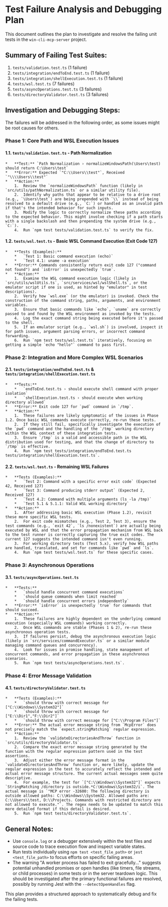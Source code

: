 # Test Failure Analysis and Debugging Plan

This document outlines the plan to investigate and resolve the failing unit tests in the `win-cli-mcp-server` project.

## Summary of Failing Test Suites:

1.  `tests/validation.test.ts` (1 failure)
2.  `tests/integration/endToEnd.test.ts` (1 failure)
3.  `tests/integration/shellExecution.test.ts` (1 failure)
4.  `tests/wsl.test.ts` (7 failures)
5.  `tests/asyncOperations.test.ts` (3 failures)
6.  `tests/directoryValidator.test.ts` (3 failures)

## Investigation and Debugging Steps:

The failures will be addressed in the following order, as some issues might be root causes for others.

### Phase 1: Core Path and WSL Execution Issues

#### 1.1. `tests/validation.test.ts` - Path Normalization
    *   **Test:** `Path Normalization › normalizeWindowsPath(\Users\test) should return C:\Users\test`
    *   **Error:** Expected `"C:\\Users\\test"`, Received `"\\\\Users\\test"`
    *   **Action:**
        1.  Review the `normalizeWindowsPath` function (likely in `src/utils/pathNormalization.ts` or a similar utility file).
        2.  Identify why paths that appear to be relative to a drive root (e.g., `\Users\test`) are being prepended with `\\` instead of being resolved to a default drive (e.g., `C:`) or handled as an invalid path if that's the intended behavior for such inputs.
        3.  Modify the logic to correctly normalize these paths according to the expected behavior. This might involve checking if a path starts with a single backslash and then prepending the system drive (e.g., `C:`).
        4.  Run `npm test tests/validation.test.ts` to verify the fix.

#### 1.2. `tests/wsl.test.ts` - Basic WSL Command Execution (Exit Code 127)
    *   **Tests (Examples):**
        *   `Test 1: Basic command execution (echo)`
        *   `Test 4.1: uname -a execution`
    *   **Error:** Commands consistently return exit code 127 ("command not found") and `isError` is unexpectedly `true`.
    *   **Action:**
        1.  Examine the WSL command execution logic (likely in `src/utils/wslUtils.ts`, `src/services/wsl/wslShell.ts`, or the emulator script if one is used, as hinted by "emulator" in test descriptions).
        2.  Verify how `wsl.exe` (or the emulator) is invoked. Check the construction of the command string, paths, arguments, and environment variables.
        3.  Ensure that basic commands like `echo`, `uname` are correctly passed to and found by the WSL environment as invoked by the tests.
        4.  Log the exact command string being executed before it's passed to the shell.
        5.  If an emulator script (e.g., `wsl.sh`) is involved, inspect it for path issues, argument parsing errors, or incorrect command forwarding.
        6.  Run `npm test tests/wsl.test.ts` iteratively, focusing on getting a simple `echo "hello"` command to pass first.

### Phase 2: Integration and More Complex WSL Scenarios

#### 2.1. `tests/integration/endToEnd.test.ts` & `tests/integration/shellExecution.test.ts`
    *   **Tests:**
        *   `endToEnd.test.ts › should execute shell command with proper isolation`
        *   `shellExecution.test.ts › should execute when working directory allowed`
    *   **Error:** Exit code 127 for `pwd` command in `/tmp`.
    *   **Action:**
        1.  These failures are likely symptomatic of the issues in Phase 1.2. Once basic WSL commands execute correctly, re-run these tests.
        2.  If they still fail, specifically investigate the execution of the `pwd` command and the handling of the `/tmp` working directory within the WSL context of these integration tests.
        3.  Ensure `/tmp` is a valid and accessible path in the WSL distribution used for testing, and that the change of directory to `/tmp` is effective.
        4.  Run `npm test tests/integration/endToEnd.test.ts tests/integration/shellExecution.test.ts`.

#### 2.2. `tests/wsl.test.ts` - Remaining WSL Failures
    *   **Tests (Examples):**
        *   `Test 2: Command with a specific error exit code` (Expected 42, Received 127)
        *   `Test 3: Command producing stderr output` (Expected 2, Received 127)
        *   `Test 4.2: Command with multiple arguments (ls -la /tmp)`
        *   `Test 5.1 & 5.1.1: Valid WSL working directory`
    *   **Action:**
        1.  After addressing basic WSL execution (Phase 1.2), revisit these more specific WSL tests.
        2.  For exit code mismatches (e.g., Test 2, Test 3), ensure the test commands (e.g., `exit 42`, `ls /nonexistent`) are actually being executed by WSL and that the error propagation mechanism from WSL back to the test runner is correctly capturing the true exit codes. The current 127 suggests the intended command isn't even running.
        3.  For working directory tests (Test 5.x), verify how WSL paths are handled, translated, and set for commands like `pwd` and `ls`.
        4.  Run `npm test tests/wsl.test.ts` for these specific cases.

### Phase 3: Asynchronous Operations

#### 3.1. `tests/asyncOperations.test.ts`
    *   **Tests:**
        *   `should handle concurrent command executions`
        *   `should queue commands when limit reached`
        *   `should handle concurrent errors independently`
    *   **Error:** `isError` is unexpectedly `true` for commands that should succeed.
    *   **Action:**
        1.  These failures are highly dependent on the underlying command execution (especially WSL commands) working correctly.
        2.  Once WSL commands are stable (Phases 1 & 2), re-run these asynchronous operation tests.
        3.  If failures persist, debug the asynchronous execution logic (likely in `src/services/commandExecutor.ts` or a similar module managing command queues and concurrency).
        4.  Look for issues in promise handling, state management of concurrent commands, and error propagation in these asynchronous scenarios.
        5.  Run `npm test tests/asyncOperations.test.ts`.

### Phase 4: Error Message Validation

#### 4.1. `tests/directoryValidator.test.ts`
    *   **Tests (Examples):**
        *   `should throw with correct message for ["C:\\Windows\\System32"]`
        *   `should throw with correct message for ["E:\\Dir1","F:\\Dir2"]`
        *   `should throw with correct message for ["C:\\Program Files"]`
    *   **Error:** The actual error message string from `McpError` does not precisely match the `expect.stringMatching` regular expression.
    *   **Action:**
        1.  Review the `validateDirectoriesAndThrow` function in `src/utils/directoryValidator.ts`.
        2.  Compare the exact error message string generated by the function with the regular expression pattern used in the test assertions.
        3.  Adjust either the error message format in the `validateDirectoriesAndThrow` function or, more likely, update the regular expression in the test to accurately reflect the intended and actual error message structure. The current actual messages seem quite descriptive.
        4.  For example, the test for `["C:\\Windows\\System32"]` expects `StringMatching /directory is outside.*C:\Windows\System32/i`. The actual message is `"MCP error -32600: The following directory is outside allowed paths: C:\\Windows\\System32. Allowed paths are: C:\\Users\\test, D:\\Projects. Commands with restricted directory are not allowed to execute."`. The regex needs to be updated to match this more detailed format if this detail is desired.
        5.  Run `npm test tests/directoryValidator.test.ts`.

## General Notes:

*   Use `console.log` or a debugger extensively within the test files and source code to trace execution flow and inspect variable states.
*   Run tests individually using `npm test <test_file_path>` or `jest <test_file_path>` to focus efforts on specific failing areas.
*   The warning "A worker process has failed to exit gracefully..." suggests potential unhandled promises or open handles (like timers, file streams, or child processes) in some tests or in the server teardown logic. This should be investigated after the primary functional failures are resolved, possibly by running Jest with the `--detectOpenHandles` flag.

This plan provides a structured approach to systematically debug and fix the failing tests.
